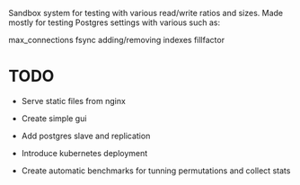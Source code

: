 Sandbox system for testing with various read/write ratios and sizes. 
Made mostly for testing Postgres settings with various such as:

max_connections
fsync
adding/removing indexes
fillfactor
 
# TODO

* Serve static files from nginx
* Create simple gui

* Add postgres slave and replication
* Introduce kubernetes deployment

* Create automatic benchmarks for tunning permutations and collect stats

